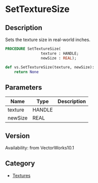 # SetTextureSize

## Description
Sets the texture size in real-world inches.

```pascal
PROCEDURE SetTextureSize(
				texture : HANDLE;
				newSize : REAL);
```

```python
def vs.SetTextureSize(texture, newSize):
    return None
```

## Parameters
|Name|Type|Description|
|---|---|---|
|texture|HANDLE|   |
|newSize|REAL|   |

## Version
Availability: from VectorWorks10.1

## Category
* [Textures](../Categories/Textures.md)
